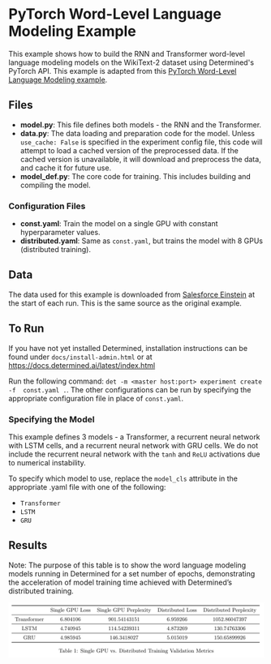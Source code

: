 # PyTorch Word-Level Language Modeling Example

This example shows how to build the RNN and Transformer word-level language modeling models
on the WikiText-2 dataset using Determined's PyTorch API. This example is adapted
from this [PyTorch Word-Level Language Modeling example](https://github.com/pytorch/examples/tree/master/word_language_model).

## Files

- **model.py**: This file defines both models - the RNN and the Transformer.
- **data.py**: The data loading and preparation code for the model. Unless `use_cache: False` is specified in the experiment config file, this code will attempt to load a cached version of the preprocessed data. If the cached version is unavailable, it will download and preprocess the data, and cache it for future use.
- **model_def.py**: The core code for training. This includes building and compiling the model.

### Configuration Files

- **const.yaml**: Train the model on a single GPU with constant hyperparameter values.
- **distributed.yaml**: Same as `const.yaml`, but trains the model with 8 GPUs (distributed training).

## Data

The data used for this example is downloaded from [Salesforce Einstein](https://www.salesforce.com/products/einstein/ai-research/the-wikitext-dependency-language-modeling-dataset/) at the start of each run. This is the same source as the original example.

## To Run

If you have not yet installed Determined, installation instructions can be found
under `docs/install-admin.html` or at https://docs.determined.ai/latest/index.html

Run the following command: `det -m <master host:port> experiment create -f 
const.yaml .`. The other configurations can be run by specifying the appropriate
configuration file in place of `const.yaml`.

### Specifying the Model

This example defines 3 models - a Transformer, a recurrent neural network with LSTM cells,
and a recurrent neural network with GRU cells. We do not include the recurrent neural network with the `tanh` and `ReLU` activations due to numerical instability.

To specify which model to use, replace the `model_cls` attribute in the appropriate .yaml file with one of the following:

- `Transformer`
- `LSTM`
- `GRU`

## Results

Note: The purpose of this table is to show the word language modeling models running in Determined
for a set number of epochs, demonstrating the acceleration of model training time
achieved with Determined’s distributed training.

![Single GPU vs. Distributed Training with Determined AI](validation_loss_table.png)
